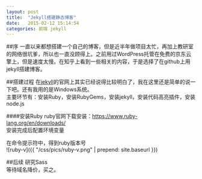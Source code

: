 ```yaml
---
layout: post
title:  "Jekyll搭建静态博客"
date:   2015-02-12 15:14:54
categories: 前端 jekyll
---
```


##序
一直以来都想搭建一个自己的博客，但是近半年做项目太忙，再加上教研室的网络很坑爹，所以也一直没顾得上。之前用过WordPress托管在免费的京东云擎上，但是速度太慢。在知乎上看到一些相关的内容，于是选择了在github上用jekyll搭建博客。

##搭建过程
在[jekyll](http://jekyllrb.com/)的官网上其实已经说得比较明白了，我在这里还是简单的说一下吧。还有我用的是Windows系统。    
主要环节有：安装Ruby，安装RubyGems，安装jekyll，安装代码高亮插件，安装node.js

####安装Ruby
ruby官网下载安装：https://www.ruby-lang.org/en/downloads/  
安装完成后配置环境变量

在命令提示符中，得到ruby版本号   
![ruby-v]({{ "/css/pics/ruby-v.png" | prepend: site.baseurl }})


##后续
研究Sass     
等待域名降价，买之。
